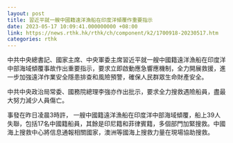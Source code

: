 ```yaml
---
layout: post
title: 習近平就一艘中國籍遠洋漁船在印度洋傾覆作重要指示
date: 2023-05-17 10:09:41.000000000 +08:00
link: https://news.rthk.hk/rthk/ch/component/k2/1700918-20230517.htm
categories: rthk
---
```


中共中央總書記、國家主席、中央軍委主席習近平就一艘中國籍遠洋漁船在印度洋中部海域傾覆事故作出重要指示，要求立即啟動應急響應機制，全力開展救援，進一步加強遠洋作業安全隱患排查和風險預警，確保人民群眾生命財產安全。 　

中共中央政治局常委、國務院總理李強亦作出批示，要求全力搜救遇險船員，盡最大努力減少人員傷亡。

事發在昨日凌晨3時許， 一艘中國籍遠洋漁船在印度洋中部海域傾覆，船上39人失聯，包括17名中國籍船員，其餘是印尼籍和菲律賓籍，多個部門加緊搜救。中國海上搜救中心將信息通報相關國家，澳洲等國海上搜救力量在現場協助搜救。
